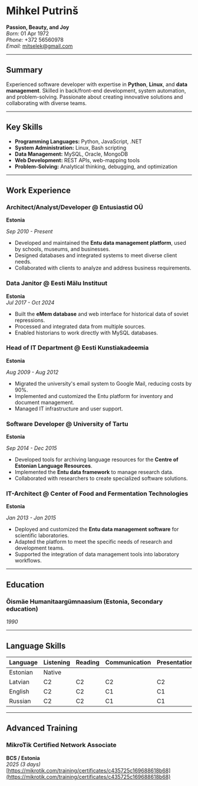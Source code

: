 # Mihkel Putrinš

**Passion, Beauty, and Joy**  
*Born:* 01 Apr 1972  
*Phone:* +372 56560978  
*Email:* [mitselek@gmail.com](mailto:mitselek@gmail.com)  

---

## Summary

Experienced software developer with expertise in **Python**, **Linux**, and **data management**. Skilled in back/front-end development, system automation, and problem-solving. Passionate about creating innovative solutions and collaborating with diverse teams.

---

## Key Skills

- **Programming Languages:** Python, JavaScript, .NET  
- **System Administration:** Linux, Bash scripting  
- **Data Management:** MySQL, Oracle, MongoDB  
- **Web Development:** REST APIs, web-mapping tools  
- **Problem-Solving:** Analytical thinking, debugging, and optimization  

---

## Work Experience

### Architect/Analyst/Developer @ Entusiastid OÜ  

**Estonia**  

*Sep 2010 - Present*  

- Developed and maintained the **Entu data management platform**, used by schools, museums, and businesses.  
- Designed databases and integrated systems to meet diverse client needs.  
- Collaborated with clients to analyze and address business requirements.

### Data Janitor @ Eesti Mälu Instituut  

**Estonia**  
*Jul 2017 - Oct 2024*  

- Built the **eMem database** and web interface for historical data of soviet repressions.  
- Processed and integrated data from multiple sources.  
- Enabled historians to work directly with MySQL databases.

### Head of IT Department @ Eesti Kunstiakadeemia  

**Estonia**  

*Aug 2009 - Aug 2012*  

- Migrated the university's email system to Google Mail, reducing costs by 90%.  
- Implemented and customized the Entu platform for inventory and document management.  
- Managed IT infrastructure and user support.

### Software Developer @ University of Tartu  

**Estonia**  

*Sep 2014 - Dec 2015*  

- Developed tools for archiving language resources for the **Centre of Estonian Language Resources**.  
- Implemented the **Entu data framework** to manage research data.  
- Collaborated with researchers to create specialized software solutions.

### IT-Architect @ Center of Food and Fermentation Technologies  

**Estonia**  

*Jan 2013 - Jan 2015*  

- Deployed and customized the **Entu data management software** for scientific laboratories.  
- Adapted the platform to meet the specific needs of research and development teams.  
- Supported the integration of data management tools into laboratory workflows.

---

## Education

### Õismäe Humanitaargümnaasium (Estonia, Secondary education)  

*1990*  

---

## Language Skills

| Language | Listening | Reading | Communication | Presentation | Writing |
|----------|-----------|---------|---------------|-------------|---------|
| Estonian | Native    |         |               |             |         |
| Latvian  | C2        | C2      | C2            | C2          | C2      |
| English  | C2        | C2      | C1            | C1          | C2      |
| Russian  | C2        | C2      | C1            | C1          | C1      |

---

## Advanced Training

### MikroTik Certified Network Associate  

**BCS / Estonia**  
*2025 (3 days)*  
[https://mikrotik.com/training/certificates/c435725c169688618b68](https://mikrotik.com/training/certificates/c435725c169688618b68)
